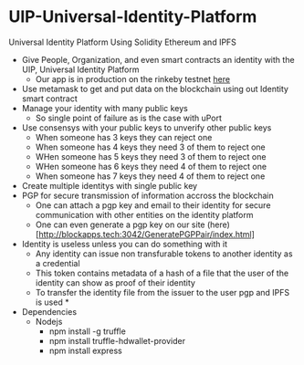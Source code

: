 # UIP-Universal-Identity-Platform
Universal Identity Platform
Using Solidity Ethereum and IPFS

* Give People, Organization, and even smart contracts an identity with the UIP, Universal Identity Platform
    * Our app is in production on the rinkeby testnet [here](http://blockapps.tech:3042/)
* Use metamask to get and put data on the blockchain using out Identity smart contract
* Manage your identity with many public keys
    * So single point of failure as is the case with uPort
* Use consensys with your public keys to unverify other public keys
    * When someone has 3 keys they can reject one
    * When someone has 4 keys they need 3 of them to reject one
    * WHen someone has 5 keys they need 3 of them to reject one
    * WHen someone has 6 keys they need 4 of them to reject one 
    * When someone has 7 keys they need 4 of them to reject one
* Create multiple identitys with single public key
* PGP for secure transmission of information accross the blockchain
    * One can attach a pgp key and email to their identity for secure communication with other entities on the identity platform
    * One can even generate a pgp key on our site (here)[http://blockapps.tech:3042/GeneratePGPPair/index.html]
* Identity is useless unless you can do something with it
    * Any identity can issue non transfurable tokens to another identity as a credential
    * This token contains metadata of a hash of a file that the user of the identity can show as proof of their identity
    * To transfer the identity file from the issuer to the user pgp and IPFS is used
        * 
* Dependencies
    * Nodejs
        * npm install -g truffle
        * npm install truffle-hdwallet-provider
        * npm install express
